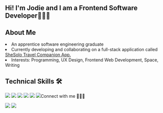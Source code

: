 <h2>Hi! I'm Jodie and I am a Frontend Software Developer👩🏾‍💻</h2>
<h2>About Me</h2>
<li>An apprentice software engineering graduate</li>
<li>Currently developing and collaborating on a full-stack application called <a href="https://github.com/justjodie98/SheSolo-Travel-Companion-App"> SheSolo Travel Companion App.</a></li>
<li>Interests: Programming, UX Design, Frontend Web Development, Space, Writing</li>

<h2>Technical Skills 🛠</h2>

<img src="https://img.shields.io/badge/html5-%23E34F26.svg?style=for-the-badge&logo=html5&logoColor=white">
<img src="https://img.shields.io/badge/css3-%231572B6.svg?style=for-the-badge&logo=css3&logoColor=white">
<img src="https://img.shields.io/badge/react-%2320232a.svg?style=for-the-badge&logo=react&logoColor=%2361DAFB">
<img src="https://img.shields.io/badge/javascript-%23323330.svg?style=for-the-badge&logo=javascript&logoColor=%23F7DF1E">
<img src="https://img.shields.io/badge/git-%23F05033.svg?style=for-the-badge&logo=git&logoColor=white">
<img src="https://img.shields.io/badge/figma-%23F24E1E.svg?style=for-the-badge&logo=figma&logoColor=white"
 
<h2>Connect with me 🙋🏾‍♀️</h2> 

<a href="https://www.linkedin.com/in/jodie-koffi-88618914a/"><img src= "https://img.shields.io/badge/LinkedIn-0077B5?style=for-the-badge&logo=linkedin&logoColor=white"></a>
<a href="https://jodiek.medium.com/"><img src="https://img.shields.io/badge/Medium-12100E?style=for-the-badge&logo=medium&logoColor=white"></a>
